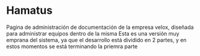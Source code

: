 # Hamatus
Pagina de administración de documentación de la empresa velox, diseñada para administrar equipos dentro de la misma
Esta es una versión muy emprana del sistema, ya que el desarrollo está dividido en 2 partes, y en estos momentos se está terminando la priemra parte

